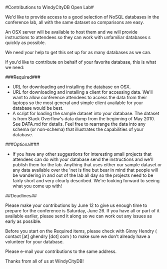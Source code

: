 #Contributions to WindyCityDB Open Lab#

We'd like to provide access to a good selection of NoSQL databases in the conference lab, all with the same dataset so comparisons are easy.  

An OSX server will be available to host them and we will provide instructions to attendees so they can work with unfamiliar databases s quickly as possible.

We need your help to get this set up for as many databases as we can.

If you'd like to contribute on behalf of your favorite database, this is what we need:

###Required###

* URL for downloading and installing the database on OSX.
* URL for downloading and installing a client for accessing data.  We'll want to allow conference attendees to access the data from their laptops so the most general and simple client available for your database would be best.
* A script for loading the sample dataset into your database.  The dataset is from Stack Overflow's data dump from the beginning of May 2010.  See DATA.md for details.  Feel free to rearrange the data into any schema (or non-schema) that illustrates the capabilities of your database.

###Optional###

* If you have any other suggestions for interesting small projects that attendees can do with your database send the instructions and we'll publish them for the lab.  Anything that uses either our sample dataset or any data available over the 'net is fine but bear in mind that people will be wandering in and out of the lab all day so the projects need to be fairly short and very clearly described.  We're looking forward to seeing what you come up with!

##Deadlines##

Please make your contributions by June 12 to give us enough time to prepare for the conference is Saturday, June 26.  If you have all or part of it available earlier, please send it along so we can work out any issues as early as possible.

Before you start on the Required items, please check with Ginny Hendry ( contact [at] ghendry [dot] com ) to make sure we don't already have a volunteer for your database.

Please e-mail your contributions to the same address.

Thanks from all of us at WindyCityDB!
